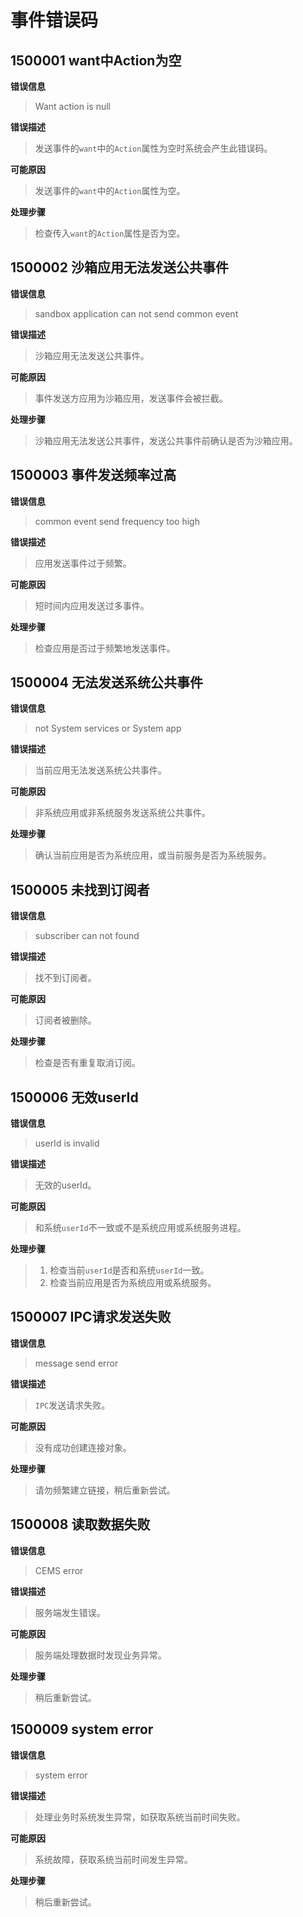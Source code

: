#   事件错误码

## 1500001 want中Action为空

**错误信息**
> Want action is null

**错误描述**
> 发送事件的`want`中的`Action`属性为空时系统会产生此错误码。

**可能原因**
> 发送事件的`want`中的`Action`属性为空。

**处理步骤**
> 检查传入`want`的`Action`属性是否为空。

##  1500002 沙箱应用无法发送公共事件

**错误信息**
> sandbox application can not send common event

**错误描述**
> 沙箱应用无法发送公共事件。

**可能原因**
> 事件发送方应用为沙箱应用，发送事件会被拦截。

**处理步骤**
> 沙箱应用无法发送公共事件，发送公共事件前确认是否为沙箱应用。

##  1500003 事件发送频率过高

**错误信息**
> common event send frequency too high

**错误描述**
> 应用发送事件过于频繁。

**可能原因**
> 短时间内应用发送过多事件。

**处理步骤**
> 检查应用是否过于频繁地发送事件。

##  1500004 无法发送系统公共事件

**错误信息**
> not System services or System app

**错误描述**
> 当前应用无法发送系统公共事件。

**可能原因**
> 非系统应用或非系统服务发送系统公共事件。

**处理步骤**
> 确认当前应用是否为系统应用，或当前服务是否为系统服务。

##  1500005 未找到订阅者

**错误信息**
> subscriber can not found

**错误描述**
> 找不到订阅者。

**可能原因**
> 订阅者被删除。

**处理步骤**
> 检查是否有重复取消订阅。

##  1500006 无效userId

**错误信息**
> userId is invalid

**错误描述**
> 无效的userId。

**可能原因**
> 和系统`userId`不一致或不是系统应用或系统服务进程。

**处理步骤**
> 1. 检查当前`userId`是否和系统`userId`一致。
> 2. 检查当前应用是否为系统应用或系统服务。
##  1500007 IPC请求发送失败

**错误信息**
> message send error

**错误描述**
> `IPC`发送请求失败。

**可能原因**
> 没有成功创建连接对象。

**处理步骤**
> 请勿频繁建立链接，稍后重新尝试。

##  1500008 读取数据失败

**错误信息**
> CEMS error

**错误描述**
> 服务端发生错误。

**可能原因**
> 服务端处理数据时发现业务异常。

**处理步骤**
> 稍后重新尝试。

##  1500009 system error

**错误信息**
> system error

**错误描述**
> 处理业务时系统发生异常，如获取系统当前时间失败。

**可能原因**
> 系统故障，获取系统当前时间发生异常。

**处理步骤**
> 稍后重新尝试。

